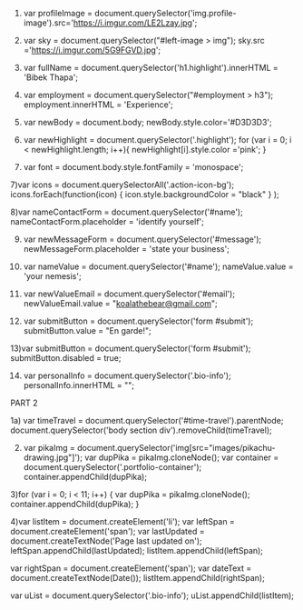 1) var profileImage = document.querySelector('img.profile-image').src='https://i.imgur.com/LE2Lzay.jpg';

1) var sky = document.querySelector("#left-image > img"); sky.src ='https://i.imgur.com/5G9FGVD.jpg';

2) var fullName = document.querySelector('h1.highlight').innerHTML = 'Bibek Thapa';

3) var employment = document.querySelector("#employment > h3"); employment.innerHTML = 'Experience';

4) var newBody = document.body; newBody.style.color='#D3D3D3';

5)  var newHighlight = document.querySelector('.highlight');
    for (var i = 0; i < newHighlight.length; i++){
    newHighlight[i].style.color ='pink';
  }
  
6) var font = document.body.style.fontFamily = 'monospace';

7)var icons = document.querySelectorAll('.action-icon-bg');
  icons.forEach(function(icon) { icon.style.backgroundColor = "black" } );
  
8)var nameContactForm = document.querySelector('#name'); nameContactForm.placeholder = 'identify yourself';

9) var newMessageForm = document.querySelector('#message'); newMessageForm.placeholder = 'state your business';

10) var nameValue = document.querySelector('#name'); nameValue.value = 'your nemesis';

11) var newValueEmail = document.querySelector('#email'); newValueEmail.value = "koalathebear@gmail.com";
    
12) var submitButton = document.querySelector('form #submit'); submitButton.value = "En garde!";

13)var submitButton = document.querySelector('form #submit'); submitButton.disabled = true;

14) var personalInfo = document.querySelector('.bio-info'); personalInfo.innerHTML = "";
    
PART 2


1a) var timeTravel = document.querySelector('#time-travel').parentNode; 
document.querySelector('body section div').removeChild(timeTravel);

2) var pikaImg = document.querySelector('img[src="images/pikachu-drawing.jpg"]'); var dupPika = pikaImg.cloneNode(); var container = document.querySelector('.portfolio-container'); container.appendChild(dupPika);

3)for (var i = 0; i < 11; i++) { var dupPika = pikaImg.cloneNode(); container.appendChild(dupPika); }

4)var listItem = document.createElement('li'); var leftSpan = document.createElement('span'); var lastUpdated = document.createTextNode('Page last updated on'); leftSpan.appendChild(lastUpdated); listItem.appendChild(leftSpan);

var rightSpan = document.createElement('span'); var dateText = document.createTextNode(Date()); listItem.appendChild(rightSpan);

var uList = document.querySelector('.bio-info'); uList.appendChild(listItem);
